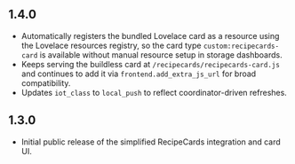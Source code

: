 ## 1.4.0

- Automatically registers the bundled Lovelace card as a resource using the Lovelace resources registry, so the card type `custom:recipecards-card` is available without manual resource setup in storage dashboards.
- Keeps serving the buildless card at `/recipecards/recipecards-card.js` and continues to add it via `frontend.add_extra_js_url` for broad compatibility.
- Updates `iot_class` to `local_push` to reflect coordinator-driven refreshes.

## 1.3.0

- Initial public release of the simplified RecipeCards integration and card UI.

